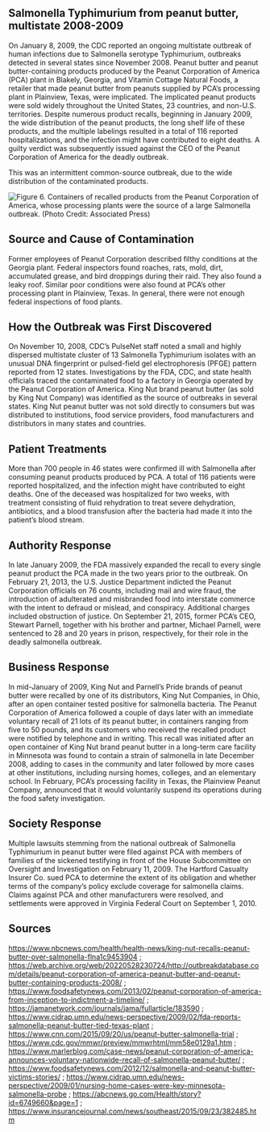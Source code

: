 ## Salmonella Typhimurium from peanut butter, multistate 2008-2009
On January 8, 2009, the CDC reported an ongoing multistate outbreak of human infections due to Salmonella serotype Typhimurium, outbreaks detected in several states since November 2008. Peanut butter and peanut butter-containing products produced by the Peanut Corporation of America (PCA) plant in Blakely, Georgia, and Vitamin Cottage Natural Foods, a retailer that made peanut butter from peanuts supplied by PCA’s processing plant in Plainview, Texas, were implicated. The implicated peanut products were sold widely throughout the United States, 23 countries, and non-U.S. territories. Despite numerous product recalls, beginning in January 2009, the wide distribution of the peanut products, the long shelf life of these products, and the multiple labelings resulted in a total of 116 reported hospitalizations, and the infection might have contributed to eight deaths. A guilty verdict was subsequently issued against the CEO of the Peanut Corporation of America for the deadly outbreak.

This was an intermittent common-source outbreak, due to the wide distribution of the contaminated products.

![Figure 6. Containers of recalled products from the Peanut Corporation of America, whose processing plants were the source of a large Salmonella outbreak.
(Photo Credit: Associated Press)](https://chorus.stimg.co/20679084/ows_136150528918650.jpg?w=525&h=600&auto=compress&cs=tinysrgb&crop=faces&dpr=2)

## Source and Cause of Contamination

Former employees of Peanut Corporation described filthy conditions at the Georgia plant. Federal inspectors found roaches, rats, mold, dirt, accumulated grease, and bird droppings during their raid. They also found a leaky roof. Similar poor conditions were also found at PCA’s other processing plant in Plainview, Texas. In general, there were not enough federal inspections of food plants.

## How the Outbreak was First Discovered

On November 10, 2008, CDC’s PulseNet staff noted a small and highly dispersed multistate cluster of 13 Salmonella Typhimurium isolates with an unusual DNA fingerprint or pulsed-field gel electrophoresis (PFGE) pattern reported from 12 states. Investigations by the FDA, CDC, and state health officials traced the contaminated food to a factory in Georgia operated by the Peanut Corporation of America. King Nut brand peanut butter (as sold by King Nut Company) was identified as the source of outbreaks in several states. King Nut peanut butter was not sold directly to consumers but was distributed to institutions, food service providers, food manufacturers and distributors in many states and countries.

## Patient Treatments

More than 700 people in 46 states were confirmed ill with Salmonella after consuming peanut products produced by PCA. A total of 116 patients were reported hospitalized, and the infection might have contributed to eight deaths. One of the deceased was hospitalized for two weeks, with treatment consisting of fluid rehydration to treat severe dehydration, antibiotics, and a blood transfusion after the bacteria had made it into the patient’s blood stream.

## Authority Response

In late January 2009, the FDA massively expanded the recall to every single peanut product the PCA made in the two years prior to the outbreak. On February 21, 2013, the U.S. Justice Department indicted the Peanut Corporation officials on 76 counts, including mail and wire fraud, the introduction of adulterated and misbranded food into interstate commerce with the intent to defraud or mislead, and conspiracy. Additional charges included obstruction of justice. On September 21, 2015, former PCA’s CEO, Stewart Parnell, together with his brother and partner, Michael Parnell, were sentenced to 28 and 20 years in prison, respectively, for their role in the deadly salmonella outbreak.

## Business Response

In mid-January of 2009, King Nut and Parnell’s Pride brands of peanut butter were recalled by one of its distributors, King Nut Companies, in Ohio, after an open container tested positive for salmonella bacteria. The Peanut Corporation of America followed a couple of days later with an immediate voluntary recall of 21 lots of its peanut butter, in containers ranging from five to 50 pounds, and its customers who received the recalled product were notified by telephone and in writing. This recall was initiated after an open container of King Nut brand peanut butter in a long-term care facility in Minnesota was found to contain a strain of salmonella in late December 2008, adding to cases in the community and later followed by more cases at other institutions, including nursing homes, colleges, and an elementary school. In February, PCA’s processing facility in Texas, the Plainview Peanut Company, announced that it would voluntarily suspend its operations during the food safety investigation.

## Society Response

Multiple lawsuits stemming from the national outbreak of Salmonella Typhimurium in peanut butter were filed against PCA with members of families of the sickened testifying in front of the House Subcommittee on Oversight and Investigation on February 11, 2009. The Hartford Casualty Insurer Co. sued PCA to determine the extent of its obligation and whether terms of the company’s policy exclude coverage for salmonella claims. Claims against PCA and other manufacturers were resolved, and settlements were approved in Virginia Federal Court on September 1, 2010.

## Sources
https://www.nbcnews.com/health/health-news/king-nut-recalls-peanut-butter-over-salmonella-flna1c9453904 ; https://web.archive.org/web/20220528230724/http://outbreakdatabase.com/details/peanut-corporation-of-america-peanut-butter-and-peanut-butter-containing-products-2008/ ; https://www.foodsafetynews.com/2013/02/peanut-corporation-of-america-from-inception-to-indictment-a-timeline/ ; https://jamanetwork.com/journals/jama/fullarticle/183590 ; https://www.cidrap.umn.edu/news-perspective/2009/02/fda-reports-salmonella-peanut-butter-tied-texas-plant ; https://www.cnn.com/2015/09/20/us/peanut-butter-salmonella-trial ; https://www.cdc.gov/mmwr/preview/mmwrhtml/mm58e0129a1.htm ; https://www.marlerblog.com/case-news/peanut-corporation-of-america-announces-voluntary-nationwide-recall-of-salmonella-peanut-butter/ ; https://www.foodsafetynews.com/2012/12/salmonella-and-peanut-butter-victims-stories/ ; https://www.cidrap.umn.edu/news-perspective/2009/01/nursing-home-cases-were-key-minnesota-salmonella-probe ; https://abcnews.go.com/Health/story?id=6749660&page=1 ; https://www.insurancejournal.com/news/southeast/2015/09/23/382485.htm